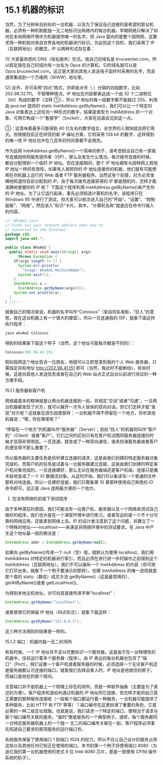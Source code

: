 # 15.1 机器的标识

当然，为了分辨来自别处的一台机器，以及为了保证自己连接的是希望的那台机器，必须有一种机制能独一无二地标识出网络内的每台机器。早期网络只解决了如何在本地网络环境中为机器提供唯一的名字。但 Java 面向的是整个因特网，这要求用一种机制对来自世界各地的机器进行标识。为达到这个目的，我们采用了 IP（互联网地址）的概念。IP 以两种形式存在着：

(1) 大家最熟悉的 DNS（域名服务）形式。我自己的域名是 bruceeckel.com。所以假定我在自己的域内有一台名为 Opus 的计算机，它的域名就可以是 Opus.bruceeckel.com。这正是大家向其他人发送电子函件时采用的名字，而且通常集成到一个万维网（WWW）地址里。

(2) 此外，亦可采用“四点”格式，亦即由点号（.）分隔的四组数字，比如 202.98.32.111。
不管哪种情况，IP 地址在内部都表达成一个由 32 个二进制位（bit）构成的数字（注释 ①），所以 IP 地址的每一组数字都不能超过 255。利用由 java.net 提供的 static InetAddress.getByName()，我们可以让一个特定的 Java 对象表达上述任何一种形式的数字。结果是类型为 InetAddress 的一个对象，可用它构成一个“套接字”（Socket），大家在后面会见到这一点。

①：这意味着最多只能得到 40 亿左右的数字组合，全世界的人很快就会把它用光。但根据目前正在研究的新 IP 编址方案，它将采用 128 bit 的数字，这样得到的唯一性 IP 地址也许在几百年的时间里都不会用完。

作为运用 InetAddress.getByName()一个简单的例子，请考虑假设自己有一家拨号连接因特网服务提供者（ISP），那么会发生什么情况。每次拨号连接的时候，都会分配得到一个临时 IP 地址。但在连接期间，那个 IP 地址拥有与因特网上其他 IP 地址一样的有效性。如果有人按照你的 IP 地址连接你的机器，他们就有可能使用在你机器上运行的 Web 或者 FTP 服务器程序。当然这有个前提，对方必须准确地知道你目前分配到的 IP。由于每次拨号连接获得的 IP 都是随机的，怎样才能准确地掌握你的 IP 呢？
下面这个程序利用 InetAddress.getByName()来产生你的 IP 地址。为了让它运行起来，事先必须知道计算机的名字。该程序只在 Windows 95 中进行了测试，但大家可以依次进入自己的“开始”、“设置”、“控制面板”、“网络”，然后进入“标识”卡片。其中，“计算机名称”就是应在命令行输入的内容。

```java
//: WhoAmI.java
// Finds out your network address when you're
// connected to the Internet.
package c15;
import java.net.*;

public class WhoAmI {
  public static void main(String[] args)
      throws Exception {
    if(args.length != 1) {
      System.err.println(
        "Usage: WhoAmI MachineName");
      System.exit(1);
    }
    InetAddress a =
      InetAddress.getByName(args[0]);
    System.out.println(a);
  }
} ///:~
```

就我自己的情况来说，机器的名字叫作“Colossus”（来自同名电影，“巨人”的意思。我在这台机器上有一个很大的硬盘）。所以一旦连通我的 ISP，就象下面这样执行程序：

```java
java whoAmI Colossus
```

得到的结果象下面这个样子（当然，这个地址可能每次都是不同的）：

```java
Colossus/202.98.41.151
```

假如我把这个地址告诉一位朋友，他就可以立即登录到我的个人 Web 服务器，只需指定目标地址 http://202.98.41.151 即可（当然，我此时不能断线）。有些时候，这是向其他人发送信息或者在自己的 Web 站点正式出台以前进行测试的一种方便手段。

15.1.1 服务器和客户机

网络最基本的精神就是让两台机器连接到一起，并相互“交谈”或者“沟通”。一旦两台机器都发现了对方，就可以展开一次令人愉快的双向对话。但它们怎样才能“发现”对方呢？这就象在游乐园里那样：一台机器不得不停留在一个地方，侦听其他机器说：“嘿，你在哪里呢？”

“停留在一个地方”的机器叫作“服务器”（Server）；到处“找人”的机器则叫作“客户机”（Client）或者“客户”。它们之间的区别只有在客户机试图同服务器连接的时候才显得非常明显。一旦连通，就变成了一种双向通信，谁来扮演服务器或者客户机便显得不那么重要了。

所以服务器的主要任务是侦听建立连接的请求，这是由我们创建的特定服务器对象完成的。而客户机的任务是试着与一台服务器建立连接，这是由我们创建的特定客户机对象完成的。一旦连接建好，那么无论在服务器端还是客户机端，连接只是魔术般地变成了一个 IO 数据流对象。从这时开始，我们可以象读写一个普通的文件那样对待连接。所以一旦建好连接，我们只需象第 10 章那样使用自己熟悉的 IO 命令即可。这正是 Java 连网最方便的一个地方。

1. 在没有网络的前提下测试程序

由于多种潜在的原因，我们可能没有一台客户机、服务器以及一个网络来测试自己做好的程序。我们也许是在一个课堂环境中进行练习，或者写出的是一个不十分可靠的网络应用，还能拿到网络上去。IP 的设计者注意到了这个问题，并建立了一个特殊的地址——localhost——来满足非网络环境中的测试要求。在 Java 中产生这个地址最一般的做法是：

```java
InetAddress addr = InetAddress.getByName(null);
```

如果向 getByName()传递一个 null（空）值，就默认为使用 localhost。我们用 InetAddress 对特定的机器进行索引，而且必须在进行进一步的操作之前得到这个 InetAddress（互联网地址）。我们不可以操纵一个 InetAddress 的内容（但可把它打印出来，就象下一个例子要演示的那样）。创建 InetAddress 的唯一途径就是那个类的 static（静态）成员方法 getByName()（这是最常用的）、getAllByName()或者 getLocalHost()。

为得到本地主机地址，亦可向其直接传递字串"localhost"：

```java
InetAddress.getByName("localhost");
```

或者使用它的保留 IP 地址（四点形式），就象下面这样：

```java
InetAddress.getByName("127.0.0.1");
```

这三种方法得到的结果是一样的。

15.1.2 端口：机器内独一无二的场所

有些时候，一个 IP 地址并不足以完整标识一个服务器。这是由于在一台物理性的机器中，往往运行着多个服务器（程序）。由 IP 表达的每台机器也包含了“端口”（Port）。我们设置一个客户机或者服务器的时候，必须选择一个无论客户机还是服务器都认可连接的端口。就象我们去拜会某人时，IP 地址是他居住的房子，而端口是他在的那个房间。

注意端口并不是机器上一个物理上存在的场所，而是一种软件抽象（主要是为了表述的方便）。客户程序知道如何通过机器的 IP 地址同它连接，但怎样才能同自己真正需要的那种服务连接呢（一般每个端口都运行着一种服务，一台机器可能提供了多种服务，比如 HTTP 和 FTP 等等）？端口编号在这里扮演了重要的角色，它是必需的一种二级定址措施。也就是说，我们请求一个特定的端口，便相当于请求与那个端口编号关联的服务。“报时”便是服务的一个典型例子。通常，每个服务都同一台特定服务器机器上的一个独一
无二的端口编号关联在一起。客户程序必须事先知道自己要求的那项服务的运行端口号。

系统服务保留了使用端口 1 到端口 1024 的权力，所以不应让自己设计的服务占用这些以及其他任何已知正在使用的端口。本书的第一个例子将使用端口 8080（为追忆我的第一台机器使用的老式 8 位 Intel 8080 芯片，那是一部使用 CP/M 操作系统的机子）。
